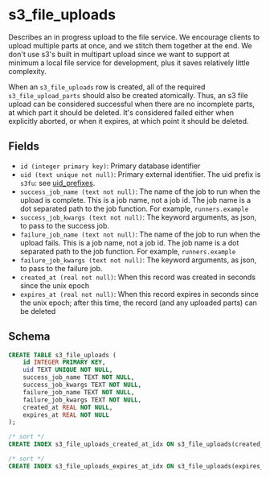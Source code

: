 # s3_file_uploads

Describes an in progress upload to the file service. We encourage clients to
upload multiple parts at once, and we stitch them together at the end. We don't
use s3's built in multipart upload since we want to support at minimum a local
file service for development, plus it saves relatively little complexity.

When an `s3_file_uploads` row is created, all of the required
`s3_file_upload_parts` should also be created atomically. Thus, an s3 file
upload can be considered successful when there are no incomplete parts, at which
part it should be deleted. It's considered failed either when explicitly
aborted, or when it expires, at which point it should be deleted.

## Fields

-   `id (integer primary key)`: Primary database identifier
-   `uid (text unique not null)`: Primary external identifier. The uid prefix is
    `s3fu`: see [uid_prefixes](../uid_prefixes.md).
-   `success_job_name (text not null)`: The name of the job to run when the upload is
    complete. This is a job name, not a job id. The job name is a dot separated
    path to the job function. For example, `runners.example`
-   `success_job_kwargs (text not null)`: The keyword arguments, as json, to pass to
    the success job.
-   `failure_job_name (text not null)`: The name of the job to run when the upload fails.
    This is a job name, not a job id. The job name is a dot separated path to the
    job function. For example, `runners.example`
-   `failure_job_kwargs (text not null)`: The keyword arguments, as json, to pass to
    the failure job.
-   `created_at (real not null)`: When this record was created in seconds since the unix epoch
-   `expires_at (real not null)`: When this record expires in seconds since the unix epoch;
    after this time, the record (and any uploaded parts) can be deleted

## Schema

```sql
CREATE TABLE s3_file_uploads (
    id INTEGER PRIMARY KEY,
    uid TEXT UNIQUE NOT NULL,
    success_job_name TEXT NOT NULL,
    success_job_kwargs TEXT NOT NULL,
    failure_job_name TEXT NOT NULL,
    failure_job_kwargs TEXT NOT NULL,
    created_at REAL NOT NULL,
    expires_at REAL NOT NULL
);

/* sort */
CREATE INDEX s3_file_uploads_created_at_idx ON s3_file_uploads(created_at);

/* sort */
CREATE INDEX s3_file_uploads_expires_at_idx ON s3_file_uploads(expires_at);
```

```

```
